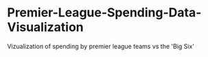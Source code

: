 # Premier-League-Spending-Data-Visualization
Vizualization of spending by premier league teams vs the 'Big Six'
